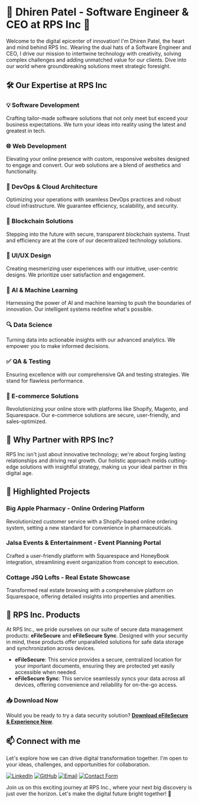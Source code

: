 # 🌟 Dhiren Patel - Software Engineer & CEO at RPS Inc 🌟

Welcome to the digital epicenter of innovation! I'm Dhiren Patel, the heart and mind behind RPS Inc. Wearing the dual hats of a Software Engineer and CEO, I drive our mission to intertwine technology with creativity, solving complex challenges and adding unmatched value for our clients. Dive into our world where groundbreaking solutions meet strategic foresight.

## 🛠️ Our Expertise at RPS Inc

### 💡 Software Development
Crafting tailor-made software solutions that not only meet but exceed your business expectations. We turn your ideas into reality using the latest and greatest in tech.

### 🌐 Web Development
Elevating your online presence with custom, responsive websites designed to engage and convert. Our web solutions are a blend of aesthetics and functionality.

### 🚀 DevOps & Cloud Architecture
Optimizing your operations with seamless DevOps practices and robust cloud infrastructure. We guarantee efficiency, scalability, and security.

### 🔗 Blockchain Solutions
Stepping into the future with secure, transparent blockchain systems. Trust and efficiency are at the core of our decentralized technology solutions.

### 🎨 UI/UX Design
Creating mesmerizing user experiences with our intuitive, user-centric designs. We prioritize user satisfaction and engagement.

### 🤖 AI & Machine Learning
Harnessing the power of AI and machine learning to push the boundaries of innovation. Our intelligent systems redefine what's possible.

### 🔍 Data Science
Turning data into actionable insights with our advanced analytics. We empower you to make informed decisions.

### ✅ QA & Testing
Ensuring excellence with our comprehensive QA and testing strategies. We stand for flawless performance.

### 🛒 E-commerce Solutions
Revolutionizing your online store with platforms like Shopify, Magento, and Squarespace. Our e-commerce solutions are secure, user-friendly, and sales-optimized.

## 🌟 Why Partner with RPS Inc?

RPS Inc isn't just about innovative technology; we're about forging lasting relationships and driving real growth. Our holistic approach melds cutting-edge solutions with insightful strategy, making us your ideal partner in this digital age.

## 📁 Highlighted Projects

### Big Apple Pharmacy - Online Ordering Platform
Revolutionized customer service with a Shopify-based online ordering system, setting a new standard for convenience in pharmaceuticals.

### Jalsa Events & Entertainment - Event Planning Portal
Crafted a user-friendly platform with Squarespace and HoneyBook integration, streamlining event organization from concept to execution.

### Cottage JSQ Lofts - Real Estate Showcase
Transformed real estate browsing with a comprehensive platform on Squarespace, offering detailed insights into properties and amenities.

## 🚀 RPS Inc. Products

At RPS Inc., we pride ourselves on our suite of secure data management products: **eFileSecure** and **eFileSecure Sync**. Designed with your security in mind, these products offer unparalleled solutions for safe data storage and synchronization across devices.

- **eFileSecure**: This service provides a secure, centralized location for your important documents, ensuring they are protected yet easily accessible when needed.
- **eFileSecure Sync**: This service seamlessly syncs your data across all devices, offering convenience and reliability for on-the-go access.

### 📥 Download Now
Would you be ready to try a data security solution? **[Download eFileSecure & Experience Now](https://efilesecure.com)**.


## 📫 Connect with me

Let's explore how we can drive digital transformation together. I'm open to your ideas, challenges, and opportunities for collaboration.

[![LinkedIn](https://img.shields.io/badge/Connect_on_LinkedIn-0077B5?style=flat&logo=LinkedIn&logoColor=white)](https://www.linkedin.com/in/dhiren-patel-rps)
[![GitHub](https://img.shields.io/badge/GitHub-100000?style=flat&logo=github&logoColor=white)](https://github.com/dhiren-patel-rps)
[![Email](https://img.shields.io/badge/Email_me-D14836?style=flat&logo=Gmail&logoColor=white)](mailto:dhiren@rpsincusa.com)
[![Contact Form](https://img.shields.io/badge/Contact_Form-0078D4?style=flat&logo=circuitverse&logoColor=white)](https://www.rpsincusa.com/contact)

Join us on this exciting journey at RPS Inc., where your next big discovery is just over the horizon. Let's make the digital future bright together! 🌅
